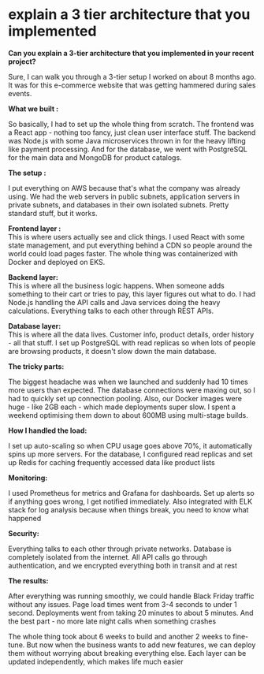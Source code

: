 # explain a 3 tier architecture that you implemented

**Can you explain a 3-tier architecture that you implemented in your recent project?**

Sure, I can walk you through a 3-tier setup I worked on about 8 months ago. It was for this e-commerce website that was getting hammered during sales events.

**What we built :**

So basically, I had to  set up the whole thing from scratch. The frontend was a React app - nothing too fancy, just clean user interface stuff. The backend was Node.js with some Java microservices thrown in for the heavy lifting like payment processing. And for the database, we went with PostgreSQL for the main data and MongoDB for product catalogs.

**The setup :**

I put everything on AWS because that's what the company was already using. We had the web servers in public subnets, application servers in private subnets, and databases in their own isolated subnets. Pretty standard stuff, but it works.

**Frontend layer :**\
This is where users actually see and click things. I used React with some state management, and put everything behind a CDN so people around the world could load pages faster. The whole thing was containerized with Docker and deployed on EKS.

**Backend layer:**\
This is where all the business logic happens. When someone adds something to their cart or tries to pay, this layer figures out what to do. I had Node.js handling the API calls and Java services doing the heavy calculations. Everything talks to each other through REST APIs.

**Database layer:**\
This is where all the data lives. Customer info, product details, order history - all that stuff. I set up PostgreSQL with read replicas so when lots of people are browsing products, it doesn't slow down the main database.

**The tricky parts:**

The biggest headache was when we launched and suddenly had 10 times more users than expected. The database connections were maxing out, so I had to quickly set up connection pooling. Also, our Docker images were huge - like 2GB each - which made deployments super slow. I spent a weekend optimising them down to about 600MB using multi-stage builds.

**How I handled the load:**

I set up auto-scaling so when CPU usage goes above 70%, it automatically spins up more servers. For the database, I configured read replicas and set up Redis for caching frequently accessed data like product lists

**Monitoring:**

I used Prometheus for metrics and Grafana for dashboards. Set up alerts so if anything goes wrong, I get notified immediately. Also integrated with ELK stack for log analysis because when things break, you need to know what happened

**Security:**

Everything talks to each other through private networks. Database is completely isolated from the internet. All API calls go through authentication, and we encrypted everything both in transit and at rest

**The results:**

After everything was running smoothly, we could handle Black Friday traffic without any issues. Page load times went from 3-4 seconds to under 1 second. Deployments went from taking 20 minutes to about 5 minutes. And the best part - no more late night calls when something crashes

The whole thing took about 6 weeks to build and another 2 weeks to fine-tune. But now when the business wants to add new features, we can deploy them without worrying about breaking everything else. Each layer can be updated independently, which makes life much easier

